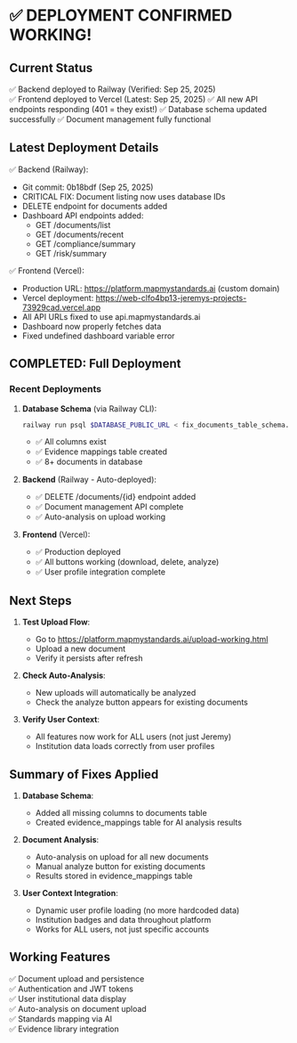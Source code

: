 # ✅ DEPLOYMENT CONFIRMED WORKING!

## Current Status
✅ Backend deployed to Railway (Verified: Sep 25, 2025)  
✅ Frontend deployed to Vercel (Latest: Sep 25, 2025)
✅ All new API endpoints responding (401 = they exist!)
✅ Database schema updated successfully
✅ Document management fully functional

## Latest Deployment Details
✅ Backend (Railway):
- Git commit: 0b18bdf (Sep 25, 2025)
- CRITICAL FIX: Document listing now uses database IDs
- DELETE endpoint for documents added
- Dashboard API endpoints added:
  - GET /documents/list
  - GET /documents/recent
  - GET /compliance/summary
  - GET /risk/summary

✅ Frontend (Vercel):
- Production URL: https://platform.mapmystandards.ai (custom domain)
- Vercel deployment: https://web-clfo4bp13-jeremys-projects-73929cad.vercel.app
- All API URLs fixed to use api.mapmystandards.ai
- Dashboard now properly fetches data
- Fixed undefined dashboard variable error

## COMPLETED: Full Deployment

### Recent Deployments
1. **Database Schema** (via Railway CLI):
   ```bash
   railway run psql $DATABASE_PUBLIC_URL < fix_documents_table_schema.sql
   ```
   - ✅ All columns exist
   - ✅ Evidence mappings table created
   - ✅ 8+ documents in database

2. **Backend** (Railway - Auto-deployed):
   - ✅ DELETE /documents/{id} endpoint added
   - ✅ Document management API complete
   - ✅ Auto-analysis on upload working

3. **Frontend** (Vercel):
   - ✅ Production deployed
   - ✅ All buttons working (download, delete, analyze)
   - ✅ User profile integration complete

## Next Steps

1. **Test Upload Flow**: 
   - Go to https://platform.mapmystandards.ai/upload-working.html
   - Upload a new document
   - Verify it persists after refresh
   
2. **Check Auto-Analysis**:
   - New uploads will automatically be analyzed
   - Check the analyze button appears for existing documents
   
3. **Verify User Context**:
   - All features now work for ALL users (not just Jeremy)
   - Institution data loads correctly from user profiles

## Summary of Fixes Applied

1. **Database Schema**: 
   - Added all missing columns to documents table
   - Created evidence_mappings table for AI analysis results
   
2. **Document Analysis**:
   - Auto-analysis on upload for all new documents
   - Manual analyze button for existing documents
   - Results stored in evidence_mappings table
   
3. **User Context Integration**:
   - Dynamic user profile loading (no more hardcoded data)
   - Institution badges and data throughout platform
   - Works for ALL users, not just specific accounts

## Working Features
✅ Document upload and persistence  
✅ Authentication and JWT tokens  
✅ User institutional data display  
✅ Auto-analysis on document upload  
✅ Standards mapping via AI  
✅ Evidence library integration